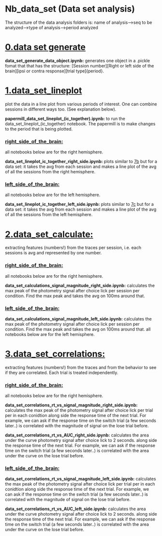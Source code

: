 
# Nb_data_set (Data set analysis)

The structure of the data analysis folders is: 
name of analysis-->seq to be analyzed-->type of analysis-->period analyzed



# [0.data set generate](https://github.com/gilmandelbaum/analysis-pipeline-for-photometry_ex/tree/master/Nb_data_set/0.data_set_generate)

**data_set_generate_data_object.ipynb:**
generates one object in a .pickle fomat that that has the structure:
[Session number][Right or left side of the brain][ipsi or contra response][trial type]{period}.


# [1.data_set_lineplot](https://github.com/gilmandelbaum/analysis-pipeline-for-photometry_ex/tree/master/Nb_data_set/data_set_lineplot)
plot the data in a line plot from various periods of interest. One can combine sessions in different ways too. (See explanation below).

**papermill_data_set_lineplot_(ic_together).ipynb:**
to run the data_set_lineplot_(ic_together) notebook. The papermill is to make changes to the period that is being plotted.

### [right_side_of_the_brain:](https://github.com/gilmandelbaum/analysis-pipeline-for-photometry_ex/tree/master/Nb_data_set/data_set_calculations/right_side_of_the_brain) 
all notebooks below are for the right hemisphere. 

**data_set_lineplot_ic_together_right_side.ipynb:**
plots similar to 
[7b](https://github.com/gilmandelbaum/analysis-pipeline-for-photometry_ex/blob/master/Nb_7x_plots/Notebook_7_b.ipynb) 
but for a data set: it takes the avg from each session and makes a line plot of the avg of all the sessions from the right hemisphere. 

### [left_side_of_the_brain:](https://github.com/gilmandelbaum/analysis-pipeline-for-photometry_ex/tree/master/Nb_data_set/data_set_calculations/left_side_of_the_brain)
all notebooks below are for the left hemisphere. 

**data_set_lineplot_ic_together_left_side.ipynb:**
plots similar to 
[7c](https://github.com/gilmandelbaum/analysis-pipeline-for-photometry_ex/blob/master/Nb_7x_plots/Notebook_7_c.ipynb) 
but for a data set: it takes the avg from each session and makes a line plot of the avg of all the sessions from the left hemisphere. 


# [2.data_set_calculate:](https://github.com/gilmandelbaum/analysis-pipeline-for-photometry_ex/tree/master/Nb_data_set/data_set_calculations)
extracting features (numbers!) from the traces per session, i.e. each sessions is avg and represented by one number. 

### [right_side_of_the_brain:](https://github.com/gilmandelbaum/analysis-pipeline-for-photometry_ex/tree/master/Nb_data_set/data_set_calculations/right_side_of_the_brain) 
all notebooks below are for the right hemisphere. 

**data_set_calculations_signal_magnitude_right_side.ipynb:**
calculates the max peak of the photometry signal after choice lick per session per condition. Find the max peak and takes the avg on 100ms around that.


### [left_side_of_the_brain:](https://github.com/gilmandelbaum/analysis-pipeline-for-photometry_ex/tree/master/Nb_data_set/data_set_calculations/left_side_of_the_brain) 

**data_set_calculations_signal_magnitude_left_side.ipynb:**
calculates the max peak of the photometry signal after choice lick per session per condition. Find the max peak and takes the avg on 100ms around that.
all notebooks below are for the left hemisphere. 


# [3.data_set_correlations:](https://github.com/gilmandelbaum/analysis-pipeline-for-photometry_ex/tree/master/Nb_data_set/3.data_set_correlations)
extracting features (numbers!) from the traces and from the behavior to see if they are correlated. Each trial is treated independently. 

### [right_side_of_the_brain:](https://github.com/gilmandelbaum/analysis-pipeline-for-photometry_ex/tree/master/Nb_data_set/3.data_set_correlations/right_side_of_the_brain) 
all notebooks below are for the right hemisphere. 

**data_set_correlations_rt_vs_signal_magnitude_right_side.ipynb:**
calculates the max peak of the photometry signal after choice lick per trial per in each conidtion along side the response time of the next trial. 
For example,  we can ask if the response time on the switch trial (a few seconds later..) is correlated with the magnitude of signal on the lose trial before. 

**data_set_correlations_rt_vs_AUC_right_side.ipynb:**
calculates the area under the curve photometry signal after choice lick to 2 seconds. along side the response time of the next trial. 
For example,  we can ask if the response time on the switch trial (a few seconds later..) is correlated with the area under the curve on the lose trial before. 

### [left_side_of_the_brain:](https://github.com/gilmandelbaum/analysis-pipeline-for-photometry_ex/tree/master/Nb_data_set/3.data_set_correlations/left_side_of_the_brain) 

**data_set_correlations_rt_vs_signal_magnitude_left_side.ipynb:**
calculates the max peak of the photometry signal after choice lick per trial per in each conidtion along side the response time of the next trial. 
For example,  we can ask if the response time on the switch trial (a few seconds later..) is correlated with the magnitude of signal on the lose trial before. 

**data_set_correlations_rt_vs_AUC_left_side.ipynb:**
calculates the area under the curve photometry signal after choice lick to 2 seconds. along side the response time of the next trial. 
For example,  we can ask if the response time on the switch trial (a few seconds later..) is correlated with the area under the curve on the lose trial before. 


